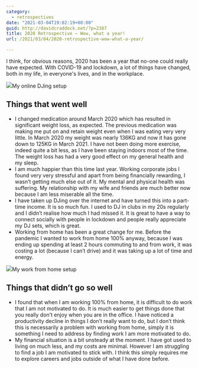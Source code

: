 ```yaml
---
category:
  - retrospectives
date: "2021-03-04T19:02:19+00:00"
guid: http://davidcraddock.net/?p=2387
title: 2020 Retrospective – Wow, what a year!
url: /2021/03/04/2020-retrospective-wow-what-a-year/

---
```

I think, for obvious reasons, 2020 has been a year that no-one could really have expected. With COVID-19 and lockdown, a lot of things have changed, both in my life, in everyone's lives, and in the workplace.

![](/wp-content/uploads/2021/03/background.jpg?w=739)My online DJing setup

## Things that went well

- I changed medication around March 2020 which has resulted in significant weight loss, as expected. The previous medication was making me put on and retain weight even when I was eating very very little. In March 2020 my weight was nearly 136KG and now it has gone down to 125KG in March 2021. I have not been doing more exercise, indeed quite a bit less, as I have been staying indoors most of the time. The weight loss has had a very good effect on my general health and my sleep.
- I am much happier than this time last year. Working corporate jobs I found very very stressful and apart from being financially rewarding, I wasn’t getting much else out of it. My mental and physical health was suffering. My relationship with my wife and friends are much better now because I am less miserable all the time.
- I have taken up DJing over the internet and have turned this into a part-time income. It is so much fun. I used to DJ in clubs in my 20s regularly and I didn’t realise how much I had missed it. It is great to have a way to connect socially with people in lockdown and people really appreciate my DJ sets, which is great.
- Working from home has been a great change for me. Before the pandemic I wanted to work from home 100% anyway, because I was ending up spending at least 2 hours commuting to and from work, it was costing a lot (because I can’t drive) and it was taking up a lot of time and energy.

![](/wp-content/uploads/2021/03/wfh.jpg?w=739)My work from home setup

## Things that didn’t go so well

- I found that when I am working 100% from home, it is difficult to do work that I am not motivated to do. It is much easier to get things done that you really don’t enjoy when you are in the office. I have noticed a productivity decline in things I don’t really want to do, but I don’t think this is necessarily a problem with working from home, simply it is something I need to address by finding work I am more motivated to do.
- My financial situation is a bit unsteady at the moment. I have got used to living on much less, and my costs are minimal. However I am struggling to find a job I am motivated to stick with. I think this simply requires me to explore careers and jobs outside of what I have done before.
